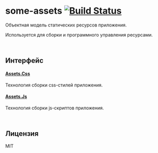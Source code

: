 # some-assets [![Build Status](https://secure.travis-ci.org/freaking-awesome/some-fs.png)](http://travis-ci.org/freaking-awesome/some-assets)
Объектная модель статических ресурсов приложения.

Используется для сборки и программного управления ресурсами.

 

## Интерфейс
#### [Assets.Css](https://github.com/freaking-awesome/some-assets/tree/master/lib/Assets/techs/Css)
Технология сборки css-стилей приложения.

#### [Assets.Js](https://github.com/freaking-awesome/some-assets/tree/master/lib/Assets/techs/Js)
Технология сборки js-скриптов приложения.

 

## Лицензия
MIT